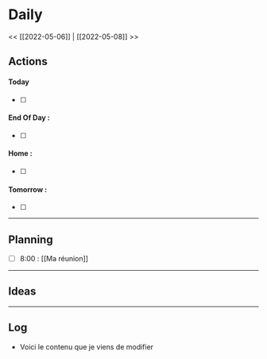 # Daily
<< [[2022-05-06]] | [[2022-05-08]] >>

## Actions
#### Today
- [ ] 

#### End Of Day :
- [ ] 

#### Home :
- [ ] 

#### Tomorrow :
- [ ] 
---
## Planning
- [ ] 8:00 : [[Ma réunion]]

---
## Ideas

---
## Log
- Voici le contenu que je viens de modifier
